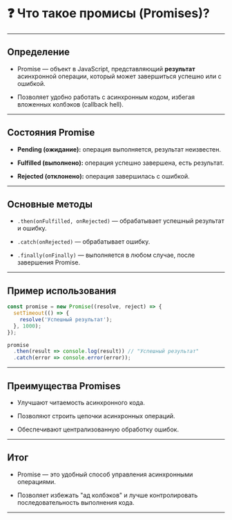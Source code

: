 # ❓ Что такое промисы (Promises)?

---

## Определение

- Promise — объект в JavaScript, представляющий **результат** асинхронной операции, который может завершиться успешно или с ошибкой.

- Позволяет удобно работать с асинхронным кодом, избегая вложенных колбэков (callback hell).

---

## Состояния Promise

- **Pending (ожидание):** операция выполняется, результат неизвестен.

- **Fulfilled (выполнено):** операция успешно завершена, есть результат.

- **Rejected (отклонено):** операция завершилась с ошибкой.

---

## Основные методы

- `.then(onFulfilled, onRejected)` — обрабатывает успешный результат и ошибку.

- `.catch(onRejected)` — обрабатывает ошибку.

- `.finally(onFinally)` — выполняется в любом случае, после завершения Promise.

---

## Пример использования

```js
const promise = new Promise((resolve, reject) => {
  setTimeout(() => {
    resolve('Успешный результат');
  }, 1000);
});

promise
  .then(result => console.log(result)) // "Успешный результат"
  .catch(error => console.error(error));
```

---

## Преимущества Promises

- Улучшают читаемость асинхронного кода.

- Позволяют строить цепочки асинхронных операций.

- Обеспечивают централизованную обработку ошибок.

---

## Итог

- Promise — это удобный способ управления асинхронными операциями.

- Позволяет избежать "ад колбэков" и лучше контролировать последовательность выполнения кода.

---
